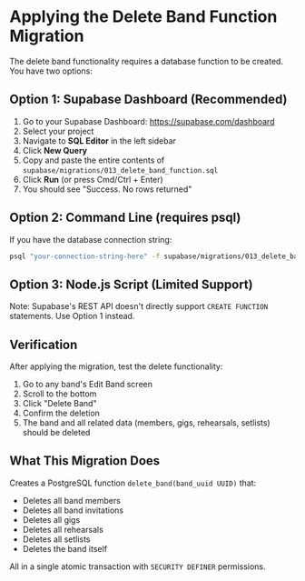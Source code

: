 # Applying the Delete Band Function Migration

The delete band functionality requires a database function to be created. You have two options:

## Option 1: Supabase Dashboard (Recommended)

1. Go to your Supabase Dashboard: https://supabase.com/dashboard
2. Select your project
3. Navigate to **SQL Editor** in the left sidebar
4. Click **New Query**
5. Copy and paste the entire contents of `supabase/migrations/013_delete_band_function.sql`
6. Click **Run** (or press Cmd/Ctrl + Enter)
7. You should see "Success. No rows returned"

## Option 2: Command Line (requires psql)

If you have the database connection string:

```bash
psql "your-connection-string-here" -f supabase/migrations/013_delete_band_function.sql
```

## Option 3: Node.js Script (Limited Support)

Note: Supabase's REST API doesn't directly support `CREATE FUNCTION` statements. Use Option 1 instead.

## Verification

After applying the migration, test the delete functionality:

1. Go to any band's Edit Band screen
2. Scroll to the bottom
3. Click "Delete Band"
4. Confirm the deletion
5. The band and all related data (members, gigs, rehearsals, setlists) should be deleted

## What This Migration Does

Creates a PostgreSQL function `delete_band(band_uuid UUID)` that:
- Deletes all band members
- Deletes all band invitations
- Deletes all gigs
- Deletes all rehearsals  
- Deletes all setlists
- Deletes the band itself

All in a single atomic transaction with `SECURITY DEFINER` permissions.
